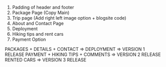 1. Padding of header and footer
3. Package Page (Copy Main)
4. Trip page (Add right left image option + blogsite code)
5. About and Contact Page
6. Deployment
7. Hiking tips and rent cars
8. Payment Option

PACKAGES + DETAILS + CONTACT => DEPLOYMENT => VERSION 1 RELEASE
PAYMENT + HIKING TIPS + COMMENTS => VERSION 2 RELEASE
RENTED CARS => VERSION 3 RELEASE  
